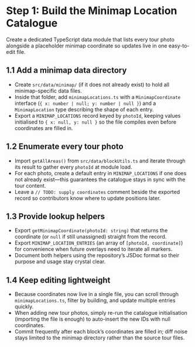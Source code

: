 # Step 1: Build the Minimap Location Catalogue

Create a dedicated TypeScript data module that lists every tour photo alongside a placeholder minimap coordinate so updates live in one easy-to-edit file.

## 1.1 Add a minimap data directory
- Create `src/data/minimap/` (if it does not already exist) to hold all minimap-specific data files.
- Inside that folder, add `minimapLocations.ts` with a `MinimapCoordinate` interface (`{ x: number | null; y: number | null }`) and a `MinimapLocation` type describing the shape of each entry.
- Export a `MINIMAP_LOCATIONS` record keyed by `photoId`, keeping values initialised to `{ x: null, y: null }` so the file compiles even before coordinates are filled in.

## 1.2 Enumerate every tour photo
- Import `getAllAreas()` from `src/data/blockUtils.ts` and iterate through its result to gather every `photoId` at module load.
- For each photo, create a default entry in `MINIMAP_LOCATIONS` if one does not already exist—this guarantees the catalogue stays in sync with the tour content.
- Leave a `// TODO: supply coordinates` comment beside the exported record so contributors know where to update positions later.

## 1.3 Provide lookup helpers
- Export `getMinimapCoordinate(photoId: string)` that returns the coordinate (or `null` if still unassigned) straight from the record.
- Export `MINIMAP_LOCATION_ENTRIES` (an array of `[photoId, coordinate]`) for convenience when future overlays need to iterate all markers.
- Document both helpers using the repository’s JSDoc format so their purpose and usage stay crystal clear.

## 1.4 Keep editing lightweight
- Because coordinates now live in a single file, you can scroll through `minimapLocations.ts`, filter by building, and update multiple entries quickly.
- When adding new tour photos, simply re-run the catalogue initialisation (importing the file is enough) to auto-insert the new IDs with null coordinates.
- Commit frequently after each block’s coordinates are filled in; diff noise stays limited to the minimap directory rather than the source tour files.
